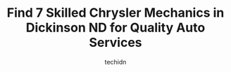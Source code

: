 ---
layout: ampstory
image: https://images.unsplash.com/photo-1610972221114-c48c6bb5d2eb?ixlib=rb-4.0.3&ixid=MnwxMjA3fDB8MHxwaG90by1wYWdlfHx8fGVufDB8fHx8&auto=format&fit=crop&w=640&h=853&q=80
author: techidn
featured: false
description: Trust your vehicles maintenance and repairs to the 7 best Chrysler Mechanic in Dickinson ND, USA. With their extensive experience, cutting-edge technology, and commitment to customer satisf
title: Find 7 Skilled Chrysler Mechanics in Dickinson ND for Quality Auto Services
cover:
   title: Find 7 Skilled Chrysler Mechanics in Dickinson ND for Quality Auto Services
   subtitle: Rickpate
   background: https://images.unsplash.com/photo-1610972221114-c48c6bb5d2eb?ixlib=rb-4.0.3&ixid=MnwxMjA3fDB8MHxwaG90by1wYWdlfHx8fGVufDB8fHx8&auto=format&fit=crop&w=640&h=853&q=80

pages: 
 - layout: thirds
   top: <h1>#1 Chads Automotive Clinic</h1>
   bottom: "<p>Chads Auto replaced my fuel pump which had failed me while i was out of town.  They provided excellent service.  They worked me into the Monday sch so I could get back o</p>"
   background: https://www.knot35.com/toplist/wp-content/uploads/2023/06/best-chrysler-mechanic-1-in-dickinson-nd-1685837359.jpeg
   backgroundblur: true
 - layout: thirds
   top: <h1>#2 Walmart Auto Care Centers</h1>
   bottom: "<p>2456 3rd Ave W, Dickinson, ND 58601, United States</p>"
   background: https://www.knot35.com/toplist/wp-content/uploads/2023/06/best-chrysler-mechanic-2-in-dickinson-nd-1685837360.jpeg
   cta:
      link: https://www.knot35.com/toplist/find-7-skilled-chrysler-mechanics-in-dickinson-nd-for-quality-auto-services/
      text: Find 7 Skilled Chrysler Mechanics in Dickinson ND for Quality Auto Services
 - layout: thirds
   top: <h1>#3 Midas</h1>
   bottom: "<p>502 15th St W, Dickinson, ND 58601, United States</p>"
   background: https://www.knot35.com/toplist/wp-content/uploads/2023/06/best-chrysler-mechanic-3-in-dickinson-nd-1685837360.jpeg
   cta:
      link: https://www.knot35.com/toplist/find-7-skilled-chrysler-mechanics-in-dickinson-nd-for-quality-auto-services/
      text: Find 7 Skilled Chrysler Mechanics in Dickinson ND for Quality Auto Services
 - layout: thirds
   top: <h1>#4 R & R Auto Farm & Electric Inc</h1>
   bottom: "<p>117 21st St E, Dickinson, ND 58601, United States</p>"
   background: https://plus.unsplash.com/premium_photo-1664640458616-3c74f8cb4589?ixlib=rb-4.0.3&ixid=MnwxMjA3fDB8MHxwaG90by1wYWdlfHx8fGVufDB8fHx8&auto=format&fit=crop&w=640&h=853&q=80
   cta:
      link: https://www.knot35.com/toplist/find-7-skilled-chrysler-mechanics-in-dickinson-nd-for-quality-auto-services/
      text: Find 7 Skilled Chrysler Mechanics in Dickinson ND for Quality Auto Services
 - layout: thirds
   top: <h1>#5 Legend Auto Body LLC.</h1>
   bottom: "<p>597 S Main Ave, Dickinson, ND 58601, United States</p>"
   background: https://images.unsplash.com/photo-1496096265110-f83ad7f96608?ixlib=rb-4.0.3&ixid=MnwxMjA3fDB8MHxwaG90by1wYWdlfHx8fGVufDB8fHx8&auto=format&fit=crop&w=640&h=853&q=80
   cta:
      link: https://www.knot35.com/toplist/find-7-skilled-chrysler-mechanics-in-dickinson-nd-for-quality-auto-services/
      text: Find 7 Skilled Chrysler Mechanics in Dickinson ND for Quality Auto Services
 - layout: thirds
   top: <h1>#6 Dickinson Tire & Auto</h1>
   bottom: "<p>251 W 21st St W, Dickinson, ND 58601, United States</p>"
   background: https://images.unsplash.com/photo-1536745287225-21d689278fd1?ixlib=rb-4.0.3&ixid=MnwxMjA3fDB8MHxwaG90by1wYWdlfHx8fGVufDB8fHx8&auto=format&fit=crop&w=640&h=853&q=80
   cta:
      link: https://www.knot35.com/toplist/find-7-skilled-chrysler-mechanics-in-dickinson-nd-for-quality-auto-services/
      text: Find 7 Skilled Chrysler Mechanics in Dickinson ND for Quality Auto Services
 - layout: thirds
   top: <h1>#7 Rays Auto Electric</h1>
   bottom: "<p>2585 4th St E, Dickinson, ND 58601, United States</p>"
   background: https://images.unsplash.com/photo-1534312527009-56c7016453e6?ixlib=rb-4.0.3&ixid=MnwxMjA3fDB8MHxwaG90by1wYWdlfHx8fGVufDB8fHx8&auto=format&fit=crop&w=640&h=853&q=80
   cta:
      link: https://www.knot35.com/toplist/find-7-skilled-chrysler-mechanics-in-dickinson-nd-for-quality-auto-services/
      text: Find 7 Skilled Chrysler Mechanics in Dickinson ND for Quality Auto Services
 - layout: thirds
   middle: Continue reading...
   background: https://images.unsplash.com/photo-1608411404720-c8f0417bcdba?ixlib=rb-4.0.3&ixid=MnwxMjA3fDB8MHxwaG90by1wYWdlfHx8fGVufDB8fHx8&auto=format&fit=crop&w=640&h=853&q=80
   cta:
      link: https://www.knot35.com/toplist/find-7-skilled-chrysler-mechanics-in-dickinson-nd-for-quality-auto-services/
      text: Find 7 Skilled Chrysler Mechanics in Dickinson ND for Quality Auto Services
      
---